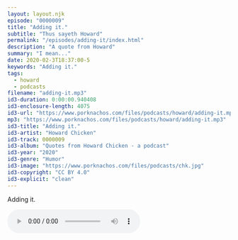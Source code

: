 ```yaml
---
layout: layout.njk
episode: "0000009"
title: "Adding it."
subtitle: "Thus sayeth Howard"
permalink: "/episodes/adding-it/index.html"
description: "A quote from Howard"
summary: "I mean..."
date: 2020-02-3T18:37:00-5
keywords: "Adding it."
tags:
  - howard
  - podcasts
filename: "adding-it.mp3"
id3-duration: 0:00:00.940408
id3-enclosure-length: 4075
id3-url: "https://www.porknachos.com/files/podcasts/howard/adding-it.mp3"
mp3: "https://www.porknachos.com/files/podcasts/howard/adding-it.mp3"
id3-title: "Adding it."
id3-artist: "Howard Chicken"
id3-track: 0000009
id3-album: "Quotes from Howard Chicken - a podcast"
id3-year: "2020"
id3-genre: "Humor"
id3-image: "https://www.porknachos.com/files/podcasts/chk.jpg"
id3-copyright: "CC BY 4.0"
id3-explicit: "clean"
---
```

Adding it.

<audio controls>
  <source src="https://www.porknachos.com/files/podcasts/howard/adding-it.mp3">
</audio>
